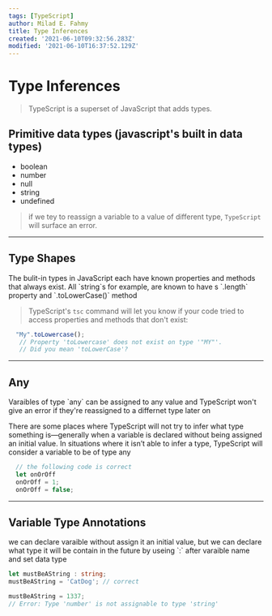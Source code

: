 ```yaml
---
tags: [TypeScript]
author: Milad E. Fahmy
title: Type Inferences
created: '2021-06-10T09:32:56.283Z'
modified: '2021-06-10T16:37:52.129Z'
---
```


# Type Inferences

> TypeScript is a superset of JavaScript that adds types.

## Primitive data types (javascript's built in data types)
- boolean
- number
- null
- string
- undefined

> if we tey to reassign a variable to a value of different type, `TypeScript` will surface an error.
___________________________________

## Type Shapes

<p> The bulit-in types in JavaScript each have known properties and methods that always exist. All `string`s for example, are known to have s `.length` property and `.toLowerCase()` method </p>

> TypeScript's `tsc` command will let you know if your code tried to access properties and methods that don't exist:
```javascript
  "My".toLowercase();
   // Property 'toLowercase' does not exist on type '"MY"'.
   // Did you mean 'toLowerCase'? 
```
_____________________

## Any

<p> Varaibles of type `any` can be assigned to any value and TypeScript won't give an error if they're reassigned to a differnet type later on </p>

<p>There are some places where TypeScript will not try to infer what type something is—generally when a variable is declared without being assigned an initial value. In situations where it isn’t able to infer a type, TypeScript will consider a variable to be of type any </p>

```ts
  // the following code is correct
  let onOrOff
  onOrOff = 1;
  onOrOff = false;
```
________________________

## Variable Type Annotations

<p> we can declare varaible without assign it an initial value, but we can declare what type it will be contain in the future by useing `:` after varaible name and set data type </p>

```ts
let mustBeAString : string;
mustBeAString = 'CatDog'; // correct

mustBeAString = 1337;
// Error: Type 'number' is not assignable to type 'string' 
```